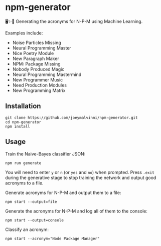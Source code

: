 # **npm-generator**
🖥️✨🤖 Generating the acronyms for N-P-M using Machine Learning.
  
  
Examples include:
  
- Noise Particles Missing
- Neural Programming Master
- Nice Poetry Module
- New Paragraph Maker
- NPM: Package Missing
- Nobody Produced Magic
- Neural Programming Mastermind
- New Programmer Music
- Need Production Modules
- New Programming Matrix

  
## **Installation**
```
git clone https://github.com/joeymalvinni/npm-generator.git
cd npm-generator
npm install
```
  

## **Usage**

Train the Naive-Bayes classifier JSON:
```
npm run generate
```
You will need to enter `y` or `n` (or `yes` and `no`) when prompted. Press `.exit` during the generative stage to stop training the network and output good acronyms to a file.
  
Generate acronyms for N-P-M and output them to a file:
``` 
npm start --output=file
```
  

Generate the acronyms for N-P-M and log all of them to the console:
```
npm start --output=console
```
  

Classify an acronym:
```
npm start --acronym="Node Package Manager"
```